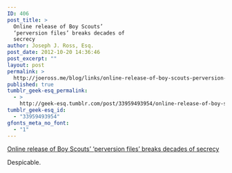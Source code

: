 ```yaml
---
ID: 406
post_title: >
  Online release of Boy Scouts’
  ‘perversion files’ breaks decades of
  secrecy
author: Joseph J. Ross, Esq.
post_date: 2012-10-20 14:36:46
post_excerpt: ""
layout: post
permalink: >
  http://joeross.me/blog/links/online-release-of-boy-scouts-perversion-files/
published: true
tumblr_geek-esq_permalink:
  - >
    http://geek-esq.tumblr.com/post/33959493954/online-release-of-boy-scouts-perversion-files
tumblr_geek-esq_id:
  - "33959493954"
gfonts_meta_no_font:
  - "1"
---
```

<a href='http://www.dallasnews.com/news/community-news/irving/headlines/20121018-online-release-of-boy-scouts-perversion-files-breaks-decades-of-secrecy.ece'>Online release of Boy Scouts’ ‘perversion files’ breaks decades of secrecy</a><div class="link_description"><p>Despicable.</p></div>
